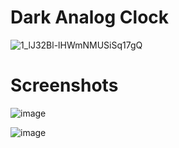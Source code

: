 # Dark Analog Clock

![1_lJ32Bl-lHWmNMUSiSq17gQ](https://user-images.githubusercontent.com/72864817/171863780-16f7afb7-32a5-4547-a427-23c8a8ed0524.png)

# Screenshots

![image](https://user-images.githubusercontent.com/72864817/173787255-f903015c-759a-42ad-9892-37f3de3a9cd8.png)

![image](https://user-images.githubusercontent.com/72864817/173787537-66ca45fc-2012-414c-b9e9-b72f4e0f248e.png)

